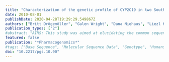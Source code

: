 ```yaml
---
title: "Characterization of the genetic profile of CYP2C19 in two South African populations"
date: 2010-08-01
publishDate: 2020-04-28T19:29:29.549867Z
authors: ["Britt Drögemöller", "Galen Wright", "Dana Niehaus", "Liezl Koen", "Stefanie Malan", "Danielle Da Silva", "Renate Hillermann-Rebello", "Anthony La Grange", "Mauritz Venter", "Louise Warnich"]
publication_types: ["2"]
#abstract: "AIMS: This study was aimed at elucidating the common sequence variation present in the CYP2C19 gene within the South African Xhosa population and comparing it with the Cape Mixed Ancestry (CMA) population for possible future pharmacogenetic applications. MATERIALS & METHODS: Common sequence variation was identified through the resequencing of 15 Xhosa individuals. The detected variants were prioritized for genotyping in an additional 85 Xhosa and 75 CMA individuals, while 5 -upstream variants were analyzed using dual luciferase reporter assays. RESULTS: Resequencing of the Xhosa population revealed 30 variants, including the novel CYP2C19*27 and CYP2C19*28 alleles. CYP2C19*27, characterized by -1041GtextgreaterA, caused a twofold decrease in luciferase activity, while CYP2C19*28 is characterized by the nonsynonymous V374I variant. In addition, the previously characterized variants, CYP2C19*2, CYP2C19*9 and CYP2C19*17, were present in both populations, while CYP2C19*3 was only observed in the CMA population. CONCLUSION: Our data demonstrate that both the Xhosa and CMA populations exhibit unique genetic profiles that could influence the outcome of drug therapy in these populations."
featured: false
publication: "*Pharmacogenomics*"
#tags: ["Base Sequence", "Molecular Sequence Data", "Genotype", "Humans", "Polymorphism", "Single Nucleotide", "Cohort Studies", "Pharmacogenetics", "African Continental Ancestry Group", "South Africa", "Aryl Hydrocarbon Hydroxylases", "Polymerase Chain Reaction", "Transfection", "Cytochrome P-450 CYP2C19", "Cell Line", "Tumor", "Genes", "Reporter", "Luciferases", "Metabolic Detoxication", "Phase I", "Plasmids"]
doi: "10.2217/pgs.10.90"
---
```


